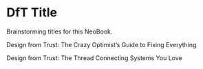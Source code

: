 # DfT Title

Brainstorming titles for this NeoBook. 

Design from Trust: The Crazy Optimist’s Guide to Fixing Everything

Design from Trust: The Thread Connecting Systems You Love 


